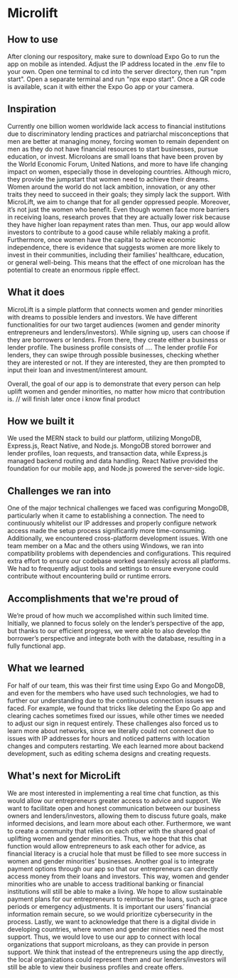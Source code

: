 # Microlift

## How to use
After cloning our respository, make sure to download Expo Go to run the app on mobile as intended. Adjust the IP address located in the .env file to your own. Open one terminal to cd into the server directory, then run "npm start". Open a separate terminal and run "npx expo start". Once a QR code is available, scan it with either the Expo Go app or your camera.

## Inspiration
Currently one billion women worldwide lack access to financial institutions due to discriminatory lending practices and patriarchal misconceptions that men are better at managing money, forcing women to remain dependent on men as they do not have financial resources to start businesses, pursue education, or invest. Microloans are small loans that have been proven by the World Economic Forum, United Nations, and more to have life changing impact on women, especially those in developing countries. Although micro, they provide the jumpstart that women need to achieve their dreams. Women around the world do not lack ambition, innovation, or any other traits they need to succeed in their goals; they simply lack the support. With MicroLift, we aim to change that for all gender oppressed people. Moreover, it’s not just the women who benefit. Even though women face more barriers in receiving loans, research proves that they are actually lower risk because they have higher loan repayment rates than men. Thus, our app would allow investors to contribute to a good cause while reliably making a profit. Furthermore, once women have the capital to achieve economic independence, there is evidence that suggests women are more likely to invest in their communities, including their families’ healthcare, education, or general well-being. This means that the effect of one microloan has the potential to create an enormous ripple effect. 

## What it does
MicroLift is a simple platform that connects women and gender minorities with dreams to possible lenders and investors. We have different functionalities for our two target audiences (women and gender minority entrepreneurs and lenders/investors). While signing up, users can choose if they are borrowers or lenders. From there, they create either a business or lender profile. The business profile consists of …. The lender profile For lenders, they can swipe through possible businesses, checking whether they are interested or not. If they are interested, they are then prompted to input their loan and investment/interest amount.

Overall, the goal of our app is to demonstrate that every person can help uplift women and gender minorities, no matter how micro that contribution is. // will finish later once i know final product

## How we built it
We used the MERN stack to build our platform, utilizing MongoDB, Express.js, React Native, and Node.js. MongoDB stored borrower and lender profiles, loan requests, and transaction data, while Express.js managed backend routing and data handling. React Native provided the foundation for our mobile app, and Node.js powered the server-side logic.

## Challenges we ran into
One of the major technical challenges we faced was configuring MongoDB, particularly when it came to establishing a connection. The need to continuously whitelist our IP addresses and properly configure network access made the setup process significantly more time-consuming.
Additionally, we encountered cross-platform development issues. With one team member on a Mac and the others using Windows, we ran into compatibility problems with dependencies and configurations. This required extra effort to ensure our codebase worked seamlessly across all platforms. We had to frequently adjust tools and settings to ensure everyone could contribute without encountering build or runtime errors.

## Accomplishments that we're proud of
We’re proud of how much we accomplished within such limited time. Initially, we planned to focus solely on the lender’s perspective of the app, but thanks to our efficient progress, we were able to also develop the borrower’s perspective and integrate both with the database, resulting in a fully functional app.

## What we learned
For half of our team, this was their first time using Expo Go and MongoDB, and even for the members who have used such technologies, we had to further our understanding due to the continuous connection issues we faced. For example, we found that tricks like deleting the Expo Go app and clearing caches sometimes fixed our issues, while other times we needed to adjust our sign in request entirely. These challenges also forced us to learn more about networks, since we literally could not connect due to issues with IP addresses for hours and noticed patterns with location changes and computers restarting. We each learned more about backend development, such as editing schema designs and creating requests.

## What's next for MicroLift
We are most interested in implementing a real time chat function, as this would allow our entrepreneurs greater access to advice and support. We want to facilitate open and honest communication between our business owners and lenders/investors, allowing them to discuss future goals, make informed decisions, and learn more about each other. Furthermore, we want to create a community that relies on each other with the shared goal of uplifting women and gender minorities. Thus, we hope that this chat function would allow entrepreneurs to ask each other for advice, as financial literacy is a crucial hole that must be filled to see more success in women and gender minorities’ businesses.
Another goal is to integrate payment options through our app so that our entrepreneurs can directly access money from their loans and investors. This way, women and gender minorities who are unable to access traditional banking or financial institutions will still be able to make a living. We hope to allow sustainable payment plans for our entrepreneurs to reimburse the loans, such as grace periods or emergency adjustments. It is important our users’ financial information remain secure, so we would prioritize cybersecurity in the process.
Lastly, we want to acknowledge that there is a digital divide in developing countries, where women and gender minorities need the most support. Thus, we would love to use our app to connect with local organizations that support microloans, as they can provide in person support. We think that instead of the entrepreneurs using the app directly, the local organizations could represent them and our lenders/investors will still be able to view their business profiles and create offers.
